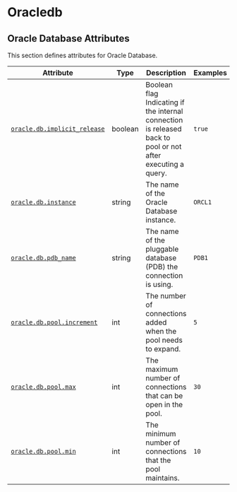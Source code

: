 <!-- NOTE: THIS FILE IS AUTOGENERATED. DO NOT EDIT BY HAND. -->
<!-- see templates/registry/markdown/attribute_namespace.md.j2 -->

# Oracledb

## Oracle Database Attributes

This section defines attributes for Oracle Database.

| Attribute | Type | Description | Examples | Stability |
|---|---|---|---|---|
| <a id="oracle-db-implicit-release" href="#oracle-db-implicit-release">`oracle.db.implicit_release`</a> | boolean | Boolean flag Indicating if the internal connection is released back to pool or not after executing a query. | `true` | ![Development](https://img.shields.io/badge/-development-blue) |
| <a id="oracle-db-instance" href="#oracle-db-instance">`oracle.db.instance`</a> | string | The name of the Oracle Database instance. | `ORCL1` | ![Development](https://img.shields.io/badge/-development-blue) |
| <a id="oracle-db-pdb-name" href="#oracle-db-pdb-name">`oracle.db.pdb_name`</a> | string | The name of the pluggable database (PDB) the connection is using. | `PDB1` | ![Development](https://img.shields.io/badge/-development-blue) |
| <a id="oracle-db-pool-increment" href="#oracle-db-pool-increment">`oracle.db.pool.increment`</a> | int | The number of connections added when the pool needs to expand. | `5` | ![Development](https://img.shields.io/badge/-development-blue) |
| <a id="oracle-db-pool-max" href="#oracle-db-pool-max">`oracle.db.pool.max`</a> | int | The maximum number of connections that can be open in the pool. | `30` | ![Development](https://img.shields.io/badge/-development-blue) |
| <a id="oracle-db-pool-min" href="#oracle-db-pool-min">`oracle.db.pool.min`</a> | int | The minimum number of connections that the pool maintains. | `10` | ![Development](https://img.shields.io/badge/-development-blue) |
